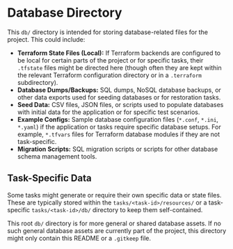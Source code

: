 # Database Directory

This `db/` directory is intended for storing database-related files for the project. This could include:

- **Terraform State Files (Local):** If Terraform backends are configured to be local for certain parts of the project or for specific tasks, their `.tfstate` files might be directed here (though often they are kept within the relevant Terraform configuration directory or in a `.terraform` subdirectory).
- **Database Dumps/Backups:** SQL dumps, NoSQL database backups, or other data exports used for seeding databases or for restoration tasks.
- **Seed Data:** CSV files, JSON files, or scripts used to populate databases with initial data for the application or for specific test scenarios.
- **Example Configs:** Sample database configuration files (`*.conf`, `*.ini`, `*.yaml`) if the application or tasks require specific database setups. For example, `*.tfvars` files for Terraform database modules if they are not task-specific.
- **Migration Scripts:** SQL migration scripts or scripts for other database schema management tools.

## Task-Specific Data

Some tasks might generate or require their own specific data or state files. These are typically stored within the `tasks/<task-id>/resources/` or a task-specific `tasks/<task-id>/db/` directory to keep them self-contained.

This root `db/` directory is for more general or shared database assets. If no such general database assets are currently part of the project, this directory might only contain this README or a `.gitkeep` file.
